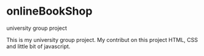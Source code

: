 # onlineBookShop
university group project

This is my university group project. 
My contribut on this project HTML, CSS and little bit of javascript.
